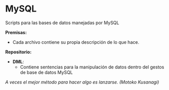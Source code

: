 # MySQL
Scripts para las bases de datos manejadas por MySQL

**Premisas:**
* Cada archivo contiene su propia descripción de lo que hace.

**Repositorio:**
* **DML**: 
  * Contiene sentencias para la manipulación de datos dentro del gestos de base de datos MySQL

_A veces el mejor método para hacer algo es lanzarse. (Motoko Kusanagi)_
